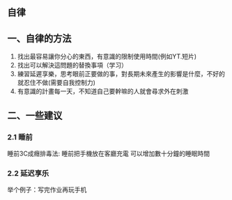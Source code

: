 ## 自律

## 一、自律的方法

1. 找出最容易讓你分心的東西，有意識的限制使用時間(例如YT.短片)
2. 找出可以解決這問題的替換事項（学习）
3. 練習延遲享樂，思考眼前正要做的事，對長期未來產生的影響是什麼，不好的就忍住不做(需要自我控制力)
4. 有意識的計畫每一天，不知道自己要幹嘛的人就會尋求外在刺激


## 二、一些建议

### 2.1 睡前

睡前3C成癮排毒法: 睡前把手機放在客廳充電 可以增加數十分鐘的睡眠時間

### 2.2 延迟享乐

举个例子：写完作业再玩手机